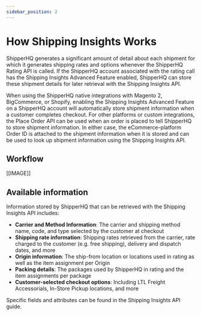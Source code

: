 ```yaml
---
sidebar_position: 2
---
```


# How Shipping Insights Works

ShipperHQ generates a significant amount of detail about each shipment for which it generates shipping rates and options whenever the ShipperHQ Rating API is called. If the ShipperHQ account associated with the rating call has the Shipping Insights Advanced Feature enabled, ShipperHQ can store these shipment details for later retrieval with the Shipping Insights API.

When using the ShipperHQ native integrations with Magento 2, BigCommerce, or Shopify, enabling the Shipping Insights Advanced Feature on a ShipperHQ account will automatically store shipment information when a customer completes checkout. For other platforms or custom integrations, the Place Order API can be used when an order is placed to tell ShipperHQ to store shipment information. In either case, the eCommerce-platform Order ID is attached to the shipment information when it is stored and can be used to look up shipment information using the Shipping Insights API.

## Workflow
[[IMAGE]]

## Available information
Information stored by ShipperHQ that can be retrieved with the Shipping Insights API includes:
* **Carrier and Method Information**: The carrier and shipping method name, code, and type selected by the customer at checkout
* **Shipping rate information**: Shipping rates retrieved from the carrier, rate charged to the customer (e.g. free shipping), delivery and dispatch dates, and more
* **Origin information**: The ship-from location or locations used in rating as well as the item assignment per Origin
* **Packing details**: The packages used by ShipperHQ in rating and the item assignments per package
* **Customer-selected checkout options**: Including LTL Freight Accessorials, In-Store Pickup locations, and more

Specific fields and attributes can be found in the Shipping Insights API guide.
